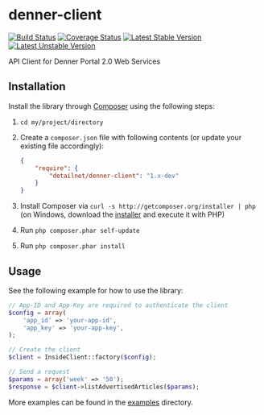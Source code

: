 # denner-client

[![Build Status](https://travis-ci.org/detailnet/denner-client.svg?branch=master)](https://travis-ci.org/detailnet/denner-client)
[![Coverage Status](https://img.shields.io/coveralls/detailnet/denner-client.svg)](https://coveralls.io/r/detailnet/denner-client)
[![Latest Stable Version](https://poser.pugx.org/detailnet/denner-client/v/stable.svg)](https://packagist.org/packages/detailnet/denner-client)
[![Latest Unstable Version](https://poser.pugx.org/detailnet/denner-client/v/unstable.svg)](https://packagist.org/packages/detailnet/denner-client)

API Client for Denner Portal 2.0 Web Services

## Installation
Install the library through [Composer](http://getcomposer.org/) using the following steps:

  1. `cd my/project/directory`
  
  2. Create a `composer.json` file with following contents (or update your existing file accordingly):

     ```json
     {
         "require": {
             "detailnet/denner-client": "1.x-dev"
         }
     }
     ```
  3. Install Composer via `curl -s http://getcomposer.org/installer | php` (on Windows, download
     the [installer](http://getcomposer.org/installer) and execute it with PHP)
     
  4. Run `php composer.phar self-update`
     
  5. Run `php composer.phar install`

## Usage

See the following example for how to use the library:

```php
// App-ID and App-Key are required to authenticate the client
$config = array(
    'app_id' => 'your-app-id',
    'app_key' => 'your-app-key',
);

// Create the client
$client = InsideClient::factory($config);

// Send a request
$params = array('week' => '50');
$response = $client->listAdvertisedArticles($params);
```

More examples can be found in the [examples](examples) directory.
